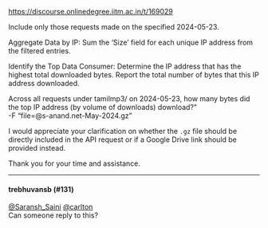 https://discourse.onlinedegree.iitm.ac.in/t/169029

Include only those requests made on the specified 2024-05-23.</p>
<p>Aggregate Data by IP: Sum the ‘Size’ field for each unique IP address from the filtered entries.</p>
<p>Identify the Top Data Consumer: Determine the IP address that has the highest total downloaded bytes. Report the total number of bytes that this IP address downloaded.</p>
<p>Across all requests under tamilmp3/ on 2024-05-23, how many bytes did the top IP address (by volume of downloads) download?" <br/>
-F “file=@s-anand.net-May-2024.gz”</p>
</blockquote>
<p>I would appreciate your clarification on whether the <code>.gz</code> file should be directly included in the API request or if a Google Drive link should be provided instead.</p>
<p>Thank you for your time and assistance.</p><hr>

<h4>trebhuvansb (#131)</h4>
<p><a class="mention" href="/u/saransh_saini">@Saransh_Saini</a> <a class="mention" href="/u/carlton">@carlton</a><br/>
Can someone reply to this?
